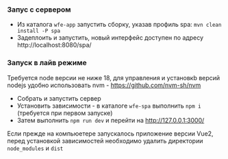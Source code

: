 ### Запус с сервером

- Из каталога `wfe-app` запустить сборку, указав профиль spa: `mvn clean install -P spa`
- Задеплоить и запустить, новый интерфейс доступен по адресу http://localhost:8080/spa/

### Запуск в лайв режиме

Требуется node версии не ниже 18, для управления и установкb версий nodejs удобно использовать
nvm - https://github.com/nvm-sh/nvm

- Собрать и запустить сервер
- Установить зависимости - в каталоге `wfe-spa` выполнить `npm i` (требуется при первом запуске)
- Затем выполнить `npm run dev` и перейти на http://127.0.0.1:3000/

Если прежде на компьюетере запускалось приложение версии Vue2, перед установкой зависимостей
необходимо удалить директории `node_modules` и `dist`
